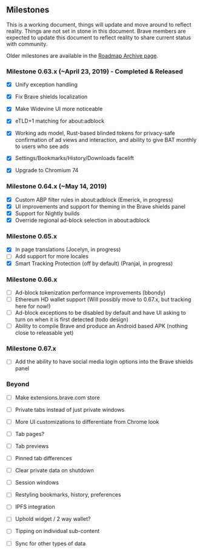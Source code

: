## Milestones

This is a working document, things will update and move around to reflect reality. 
Things are not set in stone in this document.  Brave members are expected to update this document to reflect reality to share current status with community.

Older milestones are available in the [Roadmap Archive page](https://github.com/brave/brave-browser/wiki/Roadmap-Archive).

### Milestone 0.63.x (~April 23, 2019) - Completed & Released

- [x] Unify exception handling 
- [x] Fix Brave shields localization
- [x] Make Widevine UI more noticeable
- [x] eTLD+1 matching for about:adblock
- [x] Working ads model, Rust-based blinded tokens for privacy-safe confirmation of ad views and interaction, and ability to give BAT monthly to users who see ads
- [x] Settings/Bookmarks/History/Downloads facelift
- [x] Upgrade to Chromium 74


### Milestone 0.64.x (~May 14, 2019)

- [x] Custom ABP filter rules in about:adblock (Emerick, in progress)
- [x] UI improvements and support for theming in the Brave shields panel
- [x] Support for Nightly builds
- [x] Override regional ad-block selection in about:adblock

### Milestone 0.65.x
- [x] In page translations (Jocelyn, in progress)
- [ ] Add support for more locales
- [x] Smart Tracking Protection (off by default) (Pranjal, in progress)

### Milestone 0.66.x
- [ ] Ad-block tokenization performance improvements (bbondy)
- [ ] Ethereum HD wallet support (Will possibly move to 0.67.x, but tracking here for now!)
- [ ] Ad-block exceptions to be disabled by default and have UI asking to turn on when it is first detected (todo design)
- [ ] Ability to compile Brave and produce an Android based APK (nothing close to releasable yet)

### Milestone 0.67.x

- [ ] Add the ability to have social media login options into the Brave shields panel

### Beyond

- [ ] Make extensions.brave.com store
- [ ] Private tabs instead of just private windows
- [ ] More UI customizations to differentiate from Chrome look
- [ ] Tab pages?
- [ ] Tab previews
- [ ] Pinned tab differences
- [ ] Clear private data on shutdown
- [ ] Session windows
- [ ] Restyling bookmarks, history, preferences
- [ ] IPFS integration
- [ ] Uphold widget / 2 way wallet?
- [ ] Tipping on individual sub-content
- [ ] Sync for other types of data

